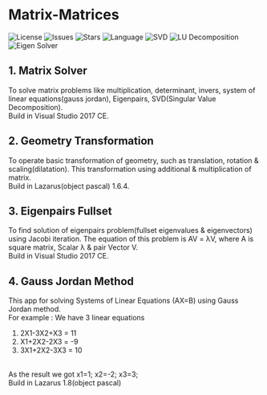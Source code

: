 # Matrix-Matrices

![License](https://img.shields.io/github/license/nix97/matrix-matrices)
![Issues](https://img.shields.io/github/issues/nix97/matrix-matrices)
![Stars](https://img.shields.io/github/stars/nix97/matrix-matrices)
![Language](https://img.shields.io/badge/Language-C%23-239120?logo=c-sharp&logoColor=white)
![SVD](https://img.shields.io/badge/Algorithm-SVD-purple)
![LU Decomposition](https://img.shields.io/badge/Algorithm-LU%20Decomposition-green)
![Eigen Solver](https://img.shields.io/badge/Function-Eigenvalue%20Solver-teal)

## 1. Matrix Solver
To solve matrix problems like multiplication, determinant, invers, system of linear equations(gauss jordan), Eigenpairs, SVD(Singular Value Decomposition).<br>
Build in Visual Studio 2017 CE.

## 2. Geometry Transformation
To operate basic transformation of geometry, such as translation, rotation & scaling(dilatation). This transformation using additional & multiplication of matrix.<br>
Build in Lazarus(object pascal) 1.6.4.

## 3. Eigenpairs Fullset
To find solution of eigenpairs problem(fullset eigenvalues & eigenvectors) using Jacobi iteration.
The equation of this problem is AV = λV,
where A is square matrix, Scalar λ & pair Vector V.<br>
Build in Visual Studio 2017 CE.

## 4. Gauss Jordan Method

This app for solving Systems of Linear Equations 
(AX=B) using Gauss Jordan method.<br>
For example :
We have 3 linear equations
1.  2X1-3X2+X3 = 11
2.  X1+2X2-2X3 = -9
3.  3X1+2X2-3X3 = 10 
<br>
As the result we got x1=1; x2=-2; x3=3;<br>
Build in Lazarus 1.8(object pascal) 
